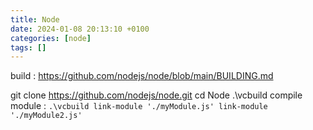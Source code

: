 ```yaml
---
title: Node
date: 2024-01-08 20:13:10 +0100
categories: [node]
tags: []
---
```


build 
: <https://github.com/nodejs/node/blob/main/BUILDING.md>

git clone https://github.com/nodejs/node.git
cd  Node
.\vcbuild
compile module
: `.\vcbuild link-module './myModule.js' link-module './myModule2.js'`